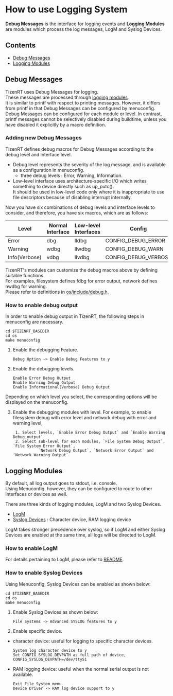 # How to use Logging System
**Debug Messages** is the interface for logging events and **Logging Modules** are modules which process the log messages, LogM and Syslog Devices.

## Contents
- [Debug Messages](#debug-messages)  
- [Logging Modules](#logging-modules)

## Debug Messages
TizenRT uses Debug Messages for logging.  
These messages are processed through [logging modules](#logging-modules).  
It is similar to printf with respect to printing messages. However, it differs from printf in that Debug Messages can be configured by menuconfig.  
Debug Messages can be configured for each module or level. In contrast, printf messages cannot be selectively disabled during buildtime, unless you have disabled it explicitly by a macro definition.

### Adding new Debug Messages
TizenRT defines debug macros for Debug Messages according to the debug level and interface level.  
* Debug level represents the severity of the log message, and is available as a configuration in menuconfig.  
   * three debug levels : Error, Warning, Information.  
* Low-level interface uses architecture-specific I/O which writes something to device directly such as up_putc().  
  It should be used in low-level code only where it is inappropriate to use file descriptors because of disabling interrupt internally.  

Now you have six combinations of debug levels and interface levels to consider, and therefore, you have six macros, which are as follows:

| Level        | Normal Interface | Low-level Interfaces | Config               |
|--------------|------------------|----------------------|----------------------|
| Error        | dbg              | lldbg                | CONFIG_DEBUG_ERROR   |
| Warning      | wdbg             | llwdbg               | CONFIG_DEBUG_WARN    |
| Info(Verbose)| vdbg             | llvdbg               | CONFIG_DEBUG_VERBOSE |

TizenRT's modules can customize the debug macros above by defining suitable functions.  
For examples, filesystem defines fdbg for error output, network defines nwdbg for warning.  
Please refer to definitions in [os/include/debug.h](../os/include/debug.h).

### How to enable debug output
In order to enable debug output in TizenRT, the following steps in menuconfig are necessary.
```
cd $TIZENRT_BASEDIR
cd os
make menuconfig
```
1. Enable the debugging Feature.
	```
	Debug Option -> Enable Debug Features to y
	```
2. Enable the debugging levels.
	```
	Enable Error Debug Output
	Enable Warning Debug Output
	Enable Informational(Verbose) Debug Output
	```
Depending on which level you select, the corresponding options will be displayed on the menuconfig.

3. Enable the debugging modules with level. For example, to enable filesystem debug with error level and network debug with error and warning level,
	```
	 1. Select levels, `Enable Error Debug Output` and `Enable Warning Debug output`
	 2. Select sub-level for each modules, `File System Debug Output`, `File System Error Output`,
			   `Network Debug Output`, `Network Error Output` and `Network Warning Output`
	```

## Logging Modules
By default, all log output goes to stdout, i.e. console.  
Using Menuconfig, however, they can be configured to route to other interfaces or devices as well.  

There are three kinds of logging modules, LogM and two Syslog Devices.
 * [LogM](../os/logm/README.md)
 * [Syslog Devices](../os/drivers/syslog/README.txt) : Character device, RAM logging device  

LogM takes stronger precedence over syslog, so if LogM and either Syslog Devices are enabled at the same time, all logs will be directed to LogM.

### How to enable LogM
For details pertaining to LogM, please refer to [README](../os/logm/README.md).

### How to enable Syslog Devices
Using Menuconfig, Syslog Devices can be enabled as shown below:
```
cd $TIZENRT_BASEDIR
cd os
make menuconfig
```
1. Enable Syslog Devices as shown below:
	```
	File Systems -> Advanced SYSLOG features to y
	```
2. Enable specific device.
 * character device: useful for logging to specific character devices.
	  ```
	  System log character device to y
	  Set CONFIG_SYSLOG_DEVPATH as full path of device, CONFIG_SYSLOG_DEVPATH=/dev/ttyS1
	  ```
 * RAM logging device: useful when the normal serial output is not available.
	  ```
	  Exit File System menu
	  Device Driver -> RAM log device support to y
	  ```

